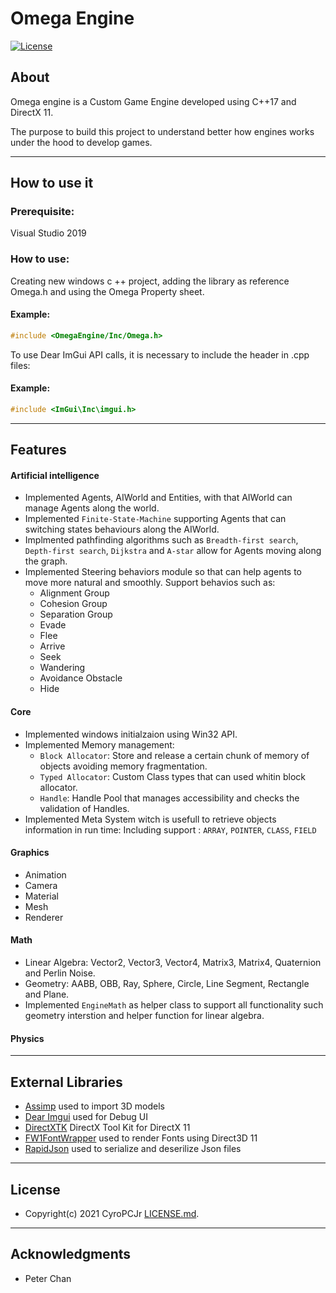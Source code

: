 # Omega Engine

[![License](http://img.shields.io/:license-mit-blue.svg?style=flat-square)](http://badges.mit-license.org)

## About
Omega engine is a Custom Game Engine developed using C++17 and DirectX 11. 

The purpose to build this project to understand better how engines works under the hood to develop games.

---

## How to use it
### Prerequisite:
Visual Studio 2019

### How to use:

Creating new windows c ++ project, adding the library as reference Omega.h and using the Omega Property sheet.
#### Example:
```cpp
#include <OmegaEngine/Inc/Omega.h>
```
To use Dear ImGui API calls, it is necessary to include the header in .cpp files:
#### Example:
```cpp
#include <ImGui\Inc\imgui.h>
```
---

## Features

#### Artificial intelligence
* Implemented Agents, AIWorld and Entities, with that AIWorld can manage Agents along the world.
* Implemented `Finite-State-Machine` supporting Agents that can switching states behaviours along the AIWorld.
* Implmented pathfinding algorithms such as `Breadth-first search`, `Depth-first search`, `Dijkstra` and `A-star` allow for Agents moving along the graph.
* Implemented Steering behaviors module so that can help agents to move more natural and smoothly. Support behavios such as:
  * Alignment Group
  * Cohesion Group
  * Separation Group
  * Evade
  * Flee
  * Arrive
  * Seek
  * Wandering
  * Avoidance Obstacle
  * Hide

#### Core
* Implemented windows initialzaion using Win32 API.
* Implemented Memory management:
  * `Block Allocator`: Store and release a certain chunk of memory of objects avoiding memory fragmentation. 
  * `Typed Allocator`: Custom Class types that can used whitin block allocator.
  * `Handle`: Handle Pool that manages accessibility and checks the validation of Handles.
* Implemented Meta System witch is usefull to retrieve objects information in run time: Including support : `ARRAY`, `POINTER`, `CLASS`, `FIELD`

#### Graphics
* Animation
* Camera
* Material
* Mesh
* Renderer

#### Math
* Linear Algebra: Vector2, Vector3, Vector4, Matrix3, Matrix4, Quaternion and Perlin Noise.
* Geometry: AABB, OBB, Ray, Sphere, Circle, Line Segment, Rectangle and Plane.
* Implemented `EngineMath` as helper class to support all functionality such geometry interstion and helper function for linear algebra.

#### Physics

---

## External Libraries

* [Assimp](https://github.com/assimp/assimp) used to import 3D models
* [Dear Imgui](https://github.com/ocornut/imgui) used for Debug UI
* [DirectXTK](https://github.com/microsoft/DirectXTK) DirectX Tool Kit for DirectX 11
* [FW1FontWrapper](https://github.com/gamelaster/FW1FontWrapper) used to render Fonts using Direct3D 11
* [RapidJson](https://github.com/Tencent/rapidjson/) used to serialize and deserilize Json files

---

## License

- Copyright(c) 2021 CyroPCJr <a href="https://github.com/CyroPCJr/OmegaEngine/blob/main/LICENSE" target="_blank">LICENSE.md</a>.

---

## Acknowledgments
* Peter Chan
